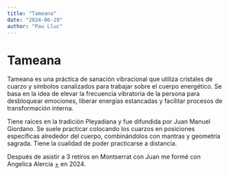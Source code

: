 ```yaml
---
title: "Tameana"
date: "2024-06-29"
author: "Pau Lluc"
---
```

# Tameana

Tameana es una práctica de sanación vibracional que utiliza cristales de cuarzo y símbolos canalizados para trabajar sobre el cuerpo energético. Se basa en la idea de elevar la frecuencia vibratoria de la persona para desbloquear emociones, liberar energías estancadas y facilitar procesos de transformación interna.

Tiene raíces en la tradición Pleyadiana y fue difundida por Juan Manuel Giordano. Se suele practicar colocando los cuarzos en posiciones específicas alrededor del cuerpo, combinándolos con mantras y geometría sagrada. Tiene la cualidad de poder practicarse a distancia.

Después de asistir a 3 retiros en Montserrat con Juan me formé con Angelica Alercia [+](https://www.instagram.com/angelica.alercia.ser/) en 2024.


